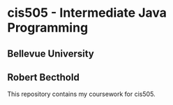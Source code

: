 # cis505 - Intermediate Java Programming
## Bellevue University
## Robert Becthold

This repository contains my coursework for cis505.

